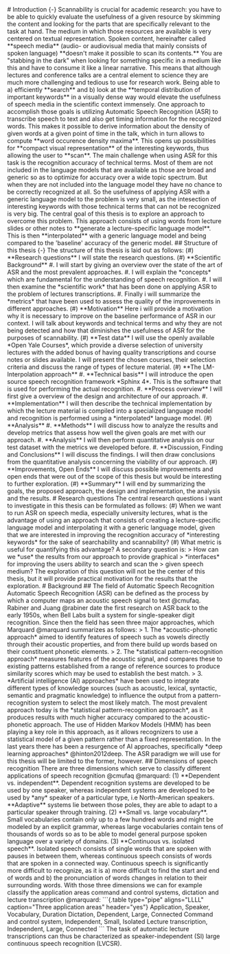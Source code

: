 <!-- Task: the Introduction basically talks about the whole project at a
high level from top to bottom. --!>

# Introduction {-} Scannability is crucial for academic research: you
have to be able to quickly evaluate the usefulness of a given resource
by skimming the content and looking for the parts that are specifically
relevant to the task at hand.

The medium in which those resources are available is very centered on
textual representation. Spoken content, hereinafter called **speech
media** (audio- or audiovisual media that mainly consists of spoken
language) **doesn't make it possible to scan its contents.** You are
"stabbing in the dark" when looking for something specific in a medium
like this and have to consume it like a linear narrative.

This means that although lectures and conference talks are a central
element to science they are much more challenging and tedious to use for
research work.

Being able to a) efficiently **search** and b) look at the **temporal
distribution of important keywords** in a visually dense way would
elevate the usefulness of speech media in the scientific context
immensely.

One approach to accomplish those goals is utilizing Automatic Speech
Recognition (ASR) to transcribe speech to text and also get timing
information for the recognized words. This makes it possible to derive
information about the density of given words at a given point of time in
the talk, which in turn allows to compute **word occurence density
maxima**. This opens up possibilities for **compact visual
representation** of the interesting keywords, thus allowing the user to
**scan**.

The main challenge when using ASR for this task is the recognition
accuracy of technical terms. Most of them are not included in the
language models that are available as those are broad and generic so as
to optimize for accuracy over a wide topic spectrum. But when they are
not included into the language model they have no chance to be correctly
recognized at all.  <!-- Is this absolutely true?  --!>

So the usefulness of applying ASR with a generic language model to the
problem is very small, as the intesection of interesting keywords with
those technical terms that can not be recognized is very big.

The central goal of this thesis is to explore an approach to overcome
this problem. This approach consists of using words from lecture slides
or other notes to **generate a lecture-specific language model**. This
is then **interpolated** with a generic language model and being
compared to the 'baseline' accuracy of the generic model.

## Structure of this thesis {-}
The structure of this thesis is laid out as follows:

(#) **Research questions**

    I will state the research questions.

(#) **Scientific Background**

    #. I will start by giving an overview over the state of the art of
    ASR and the most prevalent approaches.

    #. I will explain the *concepts* which are fundamental for the
    understanding of speech recognition.

    #. I will then examine the *scientific work* that has been done on
    applying ASR to the problem of lectures transcriptions.

    #. Finally i will summarize the *metrics* that have been used to
    assess the quality of the improvements in different approaches.

(#) **Motivation**

    Here i will provide a motivation why it is necessary to improve on the baseline performance of ASR in our context.

    I will talk about keywords and technical terms and why they are not being detected and how that diminishes the usefulness of ASR for the purposes of scannability.

(#) **Test data**

    I will use the openly available *Open Yale Courses*, which provide a
    diverse selection of university lectures with the added bonus of
    having quality transcriptions and course notes or slides available.

    I will present the chosen courses, their selection criteria and
    discuss the range of types of lecture material.

(#) **The LM-Interpolation approach**

    #. **Technical basis**

        I will introduce the open source speech recognition framework
        *Sphinx 4*. This is the software that is used for performing the
        actual recognition.

    #. **Process overview**

        I will first give a overview of the design and architecture of
        our approach.

    #. **Implementation**

        I will then describe the technical implementation by which the
        lecture material is compiled into a specialized language model
        and recognition is performed using a *interpolated* language
        model.

(#) **Analysis**

    #. **Methods**

        I will discuss how to analyze the results and develop metrics
        that assess how well the given goals are met with our approach.
        <!-- which metrics follow from the goals of searchability and
        scannability.  define those terms first, discuss what's
        important there ->> keywords! --!>

    #. **Analysis**

        I will then perform quantitative analysis on our test dataset
        with the metrics we developed before.

    #. **Discussion, Finding and Conclusions**

        I will discuss the findings.

        I will then draw conclusions from the quantitative analysis
        concerning the viability of our approach.

<!-- TODO: visualization chapter --!>

(#) **Improvements, Open Ends**

    I will discuss possible improvements and open ends that were out of
    the scope of this thesis but would be interesting to further
    exploration.

(#) **Summary**

    I will end by summarizing the goals, the proposed approach, the
    design and implementation, the analysis and the results.

# Research questions
The central research questions i want to investigate in this thesis can
be formulated as follows:

(#) When we want to run ASR on speech media, especially university
lectures, what is the advantage of using an approach that consists of
creating a lecture-specific language model and interpolating it with a
generic language model, given that we are interested in improving the
recognition accuracy of *interesting keywords* for the sake of
searchability and scannability?

(#) What metric is useful for quantifying this advantage?

A secondary question is:

> How can we *use* the results from our approach to provide graphical
> *interfaces* for improving the users ability to search and scan the
> given speech medium?

The exploration of this question will not be the center of this thesis,
but it will provide practical motivation for the results that the
exploration.


<!-- ## Lecture recordings in universities ## Speech recognition
accuracy problems with special words / technical terms ## Goal:
improving searchability / scannability through adapting language models
--!>

# Background

## The field of Automatic Speech Recognition
Automatic Speech Recognition (ASR) can be defined as the process by which
a computer maps an acoustic speech signal to text @cmufaq.

Rabiner and Juang @rabiner date the first research on ASR back to the
early 1950s, when Bell Labs built a system for single-speaker digit
recognition. Since then the field has seen three major approaches, which
Marquard @marquard summarizes as follows:

> 1. The *acoustic-phonetic approach* aimed to identify features of
    speech such as vowels directly through their acoustic properties,
    and from there build up words based on their constituent phonetic
    elements.

> 2. The *statistical pattern-recognition approach* measures features of
    the acoustic signal, and compares these to existing patterns
    established from a range of reference sources to produce similarity
    scores which may be used to establish the best match.

> 3. *Artificial intelligence (AI) approaches* have been used to integrate
    different types of knowledge sources (such as acoustic, lexical,
    syntactic, semantic and pragmatic knowledge) to influence the output
    from a pattern-recognition system to select the most likely match.

<!-- TODO: probably rephrase? --!>

The most prevalent approach today is the *statistical
pattern-recognition approach*, as it produces results with much higher
accuracy compared to the acoustic-phonetic approach. The use of Hidden Markov Models (HMM) has been playing a key role in this approach, as it allows recognizers to use a statistical model of a given pattern rather than a fixed representation.

In the last years there has been a resurgence of AI approaches, specifically *deep learning approaches* @hinton2012deep. The ASR paradigm we will use for this thesis will be limited to the former, however.

## Dimensions of speech recognition
There are three dimensions which serve to classify different applications of speech recognition @cmufaq @marquard:

(1) **Dependent vs. independent**. Dependent recognition systems are developed to be used by one speaker, whereas independent systems are developed to be used by *any* speaker of a particular type, i.e North-American speakers. **Adaptive** systems lie between those poles, they are able to adapt to a particular speaker through training.

(2) **Small vs. large vocabulary**. Small vocabularies contain only up to a few hundred words and might be modeled by an explicit grammar, whereas large vocabularies contain tens of thousands of words so as to be able to model general purpose spoken language over a variety of domains.

(3) **Continuous vs. isolated speech**. Isolated speech consists of single words that are spoken with pauses in between them, whereas continuous speech consists of words that are spoken in a connected way. Continuous speech is significantly more difficult to recognize, as it is a) more difficult to find the start and end of words and b) the pronunciation of words changes in relation to their surrounding words.

With those three dimensions we can for example classify the application areas command and control systems, dictation and lecture transcription @marquard:

```{.table type="pipe" aligns="LLLL" caption="Three application areas" header="yes"}
Application,                Speaker,     Vocabulary, Duration
Dictation,                  Dependent,   Large,      Connected
Command and control system, Independent, Small,      Isolated
Lecture transcription,      Independent, Large,      Connected
```

The task of automatic lecture transcriptions can thus be characterized as speaker-independent (SI) large continuous speech recognition (LVCSR).

